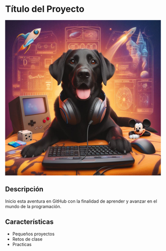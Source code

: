 # Título del Proyecto 

![Imagen de Portada](https://github.com/DuendeDesarrollo/DuendeDesarrollo/blob/main/recursos/Duende.jpg?raw=true) 

## Descripción 

Inicio esta aventura en GitHub con la finalidad de aprender y avanzar en el mundo de la programación. 

## Características 
- Pequeños proyectos
- Retos de clase
- Practicas

